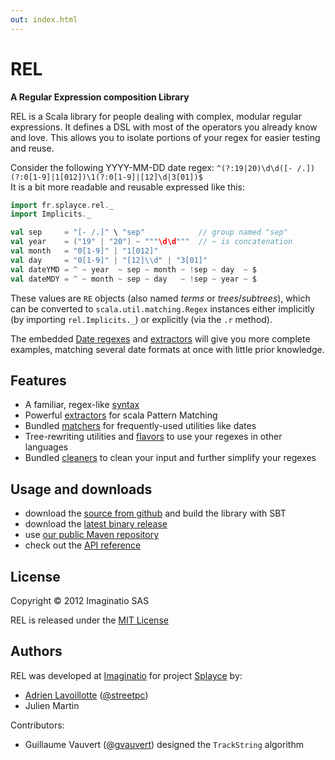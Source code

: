 ```yaml
---
out: index.html
---
```


# REL

**A Regular Expression composition Library**

REL is a Scala library for people dealing with complex, modular regular expressions. It defines a DSL with most of the operators you already know and love. This allows you to isolate portions of your regex for easier testing and reuse.

Consider the following YYYY-MM-DD date regex: `^(?:19|20)\d\d([- /.])(?:0[1-9]|1[012])\1(?:0[1-9]|[12]\d|3[01])$`  
It is a bit more readable and reusable expressed like this:

```scala
import fr.splayce.rel._
import Implicits._

val sep     = "[- /.]" \ "sep"            // group named "sep"
val year    = ("19" | "20") ~ """\d\d"""  // ~ is concatenation
val month   = "0[1-9]" | "1[012]"
val day     = "0[1-9]" | "[12]\\d" | "3[01]"
val dateYMD = ^ ~ year  ~ sep ~ month ~ !sep ~ day  ~ $
val dateMDY = ^ ~ month ~ sep ~ day   ~ !sep ~ year ~ $
```

These values are `RE` objects (also named _terms_ or _trees_/_subtrees_), which can be converted to `scala.util.matching.Regex` instances either implicitly (by importing `rel.Implicits._`) or explicitly (via the `.r` method).

The embedded [Date regexes](https://github.com/Imaginatio/REL/blob/master/src/main/scala/matchers/Date.scala) and [extractors](https://github.com/Imaginatio/REL/blob/master/src/main/scala/matchers/DateExtractor.scala) will give you more complete examples, matching several date formats at once with little prior knowledge.


## Features

- A familiar, regex-like [syntax](http://imaginatio.github.io/REL/DSL+Syntax.html)
- Powerful [extractors](http://imaginatio.github.io/REL/Extractors.html) for scala Pattern Matching
- Bundled [matchers](http://imaginatio.github.io/REL/Matchers.html) for frequently-used utilities like dates
- Tree-rewriting utilities and [flavors](http://imaginatio.github.io/REL/Tree+rewriting+&+Flavors.html) to use your regexes in other languages
- Bundled [cleaners](http://imaginatio.github.io/REL/Cleaners.html) to clean your input and further simplify your regexes


## Usage and downloads

- download the [source from github](https://github.com/Imaginatio/REL) and build the library with SBT
- download the [latest binary release](https://github.com/Imaginatio/Maven-repository/tree/master/fr/splayce/)
- use [our public Maven repository](https://github.com/Imaginatio/Maven-repository/)
- check out the [API reference](http://imaginatio.github.io/REL/api/)


## License

Copyright &copy; 2012 Imaginatio SAS

REL is released under the [MIT License](http://www.opensource.org/licenses/MIT)


## Authors

REL was developed at [Imaginatio](http://imaginatio.fr) for project [Splayce](http://splayce.com) by:

- [Adrien Lavoillotte](http://instanceof.me/) ([@streetpc](https://github.com/streetpc))
- Julien Martin

Contributors:

- Guillaume Vauvert ([@gvauvert](https://github.com/gvauvert)) designed the `TrackString` algorithm
